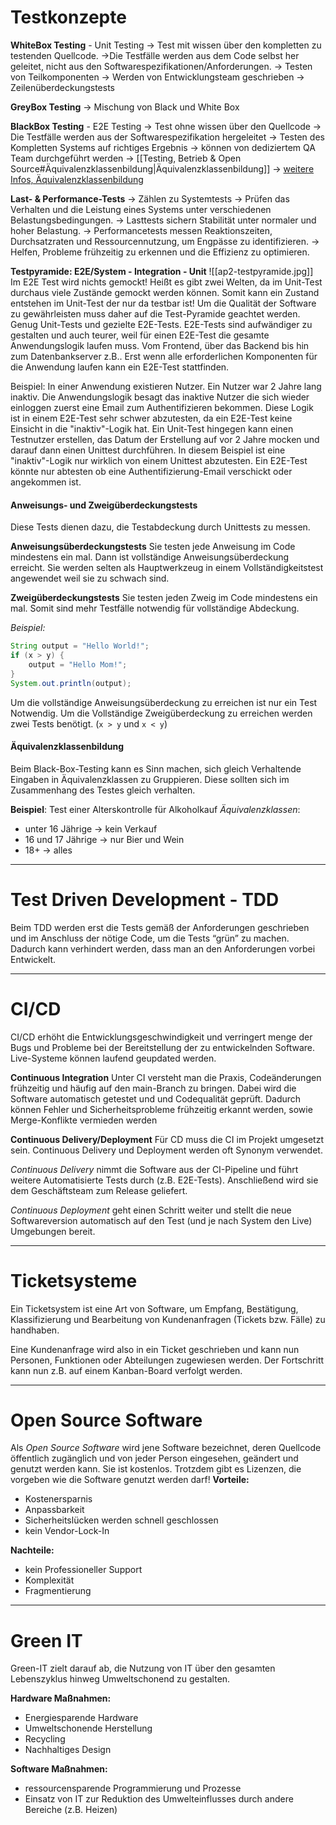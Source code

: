 # Testkonzepte
**WhiteBox Testing** - Unit Testing
→ Test mit wissen über den kompletten zu testenden Quellcode.
→Die Testfälle werden aus dem Code selbst her geleitet, nicht aus den Softwarespezifikationen/Anforderungen.
→ Testen von Teilkomponenten
→ Werden von Entwicklungsteam geschrieben
→ Zeilenüberdeckungstests

**GreyBox Testing**
→ Mischung von Black und White Box

**BlackBox Testing** - E2E Testing
→ Test ohne wissen über den Quellcode
→ Die Testfälle werden aus der Softwarespezifikation hergeleitet
→ Testen des Kompletten Systems auf richtiges Ergebnis
→ können von dediziertem QA Team durchgeführt werden
→ [[Testing, Betrieb & Open Source#Äquivalenzklassenbildung|Äquivalenzklassenbildung]]
→ [weitere Infos, Äquivalenzklassenbildung](https://qcademy.de/aequivalenzklassenbildung-2/)

**Last- & Performance-Tests**
→ Zählen zu Systemtests
→ Prüfen das Verhalten und die Leistung eines Systems unter verschiedenen Belastungsbedingungen. 
→ Lasttests sichern Stabilität unter normaler und hoher Belastung. 
→ Performancetests messen Reaktionszeiten, Durchsatzraten und Ressourcennutzung, um Engpässe zu identifizieren. 
→ Helfen, Probleme frühzeitig zu erkennen und die Effizienz zu optimieren.

**Testpyramide: E2E/System - Integration - Unit**
![[ap2-testpyramide.jpg]]
Im E2E Test wird nichts gemockt!
Heißt es gibt zwei Welten, da im Unit-Test durchaus viele Zustände gemockt werden können. Somit kann ein Zustand entstehen im Unit-Test der nur da testbar ist! Um die Qualität der Software zu gewährleisten muss daher auf die Test-Pyramide geachtet werden. Genug Unit-Tests und gezielte E2E-Tests.
E2E-Tests sind aufwändiger zu gestalten und auch teurer, weil für einen E2E-Test die gesamte Anwendungslogik laufen muss. Vom Frontend, über das Backend bis hin zum Datenbankserver z.B.. Erst wenn alle erforderlichen Komponenten für die Anwendung laufen kann ein E2E-Test stattfinden.

Beispiel:
In einer Anwendung existieren Nutzer. Ein Nutzer war 2 Jahre lang inaktiv. Die Anwendungslogik besagt das inaktive Nutzer die sich wieder einloggen zuerst eine Email zum Authentifizieren bekommen.
Diese Logik ist in einem E2E-Test sehr schwer abzutesten, da ein E2E-Test keine Einsicht in die "inaktiv"-Logik hat.
Ein Unit-Test hingegen kann einen Testnutzer erstellen, das Datum der Erstellung auf vor 2 Jahre mocken und darauf dann einen Unittest durchführen.
In diesem Beispiel ist eine "inaktiv"-Logik nur wirklich von einem Unittest abzutesten. Ein E2E-Test könnte nur abtesten ob eine Authentifizierung-Email verschickt oder angekommen ist.

#### Anweisungs- und Zweigüberdeckungstests
Diese Tests dienen dazu, die Testabdeckung durch Unittests zu messen.

**Anweisungsüberdeckungstests**
Sie testen jede Anweisung im Code mindestens ein mal. Dann ist vollständige Anweisungsüberdeckung erreicht. Sie werden selten als Hauptwerkzeug in einem Vollständigkeitstest angewendet weil sie zu schwach sind.

**Zweigüberdeckungstests**
Sie testen jeden Zweig im Code mindestens ein mal. Somit sind mehr Testfälle notwendig für vollständige Abdeckung.

*Beispiel:*
```java
String output = "Hello World!";
if (x > y) {
	output = "Hello Mom!";
}
System.out.println(output);
```
Um die vollständige Anweisungsüberdeckung zu erreichen ist nur ein Test Notwendig.
Um die Vollständige Zweigüberdeckung zu erreichen werden zwei Tests benötigt. 
(`x > y` und `x < y`)

#### Äquivalenzklassenbildung
Beim Black-Box-Testing kann es Sinn machen, sich gleich Verhaltende Eingaben in Äquivalenzklassen zu Gruppieren. Diese sollten sich im Zusammenhang des Testes gleich verhalten.

**Beispiel**: Test einer Alterskontrolle für Alkoholkauf
*Äquivalenzklassen*:
- unter 16 Jährige → kein Verkauf
- 16 und 17 Jährige → nur Bier und Wein
- 18+ → alles

---
# Test Driven Development - TDD

Beim TDD werden erst die Tests gemäß der Anforderungen geschrieben und im Anschluss der nötige Code, um die Tests “grün” zu machen. Dadurch kann verhindert werden, dass man an den Anforderungen vorbei Entwickelt.

---
# CI/CD
CI/CD erhöht die Entwicklungsgeschwindigkeit und verringert menge der Bugs und Probleme bei der Bereitstellung der zu entwickelnden Software. Live-Systeme können laufend geupdated werden.

**Continuous Integration**
Unter CI versteht man die Praxis, Codeänderungen frühzeitig und häufig auf den main-Branch zu bringen. Dabei wird die Software automatisch getestet und und Codequalität geprüft. Dadurch können Fehler und Sicherheitsprobleme frühzeitig erkannt werden, sowie Merge-Konflikte vermieden werden

**Continuous Delivery/Deployment**
Für CD muss die CI im Projekt umgesetzt sein.
Continuous Delivery und Deployment werden oft Synonym verwendet. 

*Continuous Delivery* nimmt die Software aus der CI-Pipeline und führt weitere Automatisierte Tests durch (z.B. E2E-Tests). Anschließend wird sie dem Geschäftsteam zum Release geliefert.

*Continuous Deployment* geht einen Schritt weiter und stellt die neue Softwareversion automatisch auf den Test (und je nach System den Live) Umgebungen bereit.

---
# Ticketsysteme
Ein Ticketsystem ist eine Art von Software, um Empfang, Bestätigung, Klassifizierung und Bearbeitung von Kundenanfragen (Tickets bzw. Fälle) zu handhaben.

Eine Kundenanfrage wird also in ein Ticket geschrieben und kann nun Personen, Funktionen oder Abteilungen zugewiesen werden. Der Fortschritt kann nun z.B. auf einem Kanban-Board verfolgt werden.

---
# Open Source Software
Als *Open Source Software* wird jene Software bezeichnet, deren Quellcode öffentlich zugänglich und von jeder Person eingesehen, geändert und genutzt werden kann. Sie ist kostenlos.
Trotzdem gibt es Lizenzen, die vorgeben wie die Software genutzt werden darf!
**Vorteile:**
- Kostenersparnis
- Anpassbarkeit
- Sicherheitslücken werden schnell geschlossen
- kein Vendor-Lock-In

**Nachteile:**
- kein Professioneller Support
- Komplexität
- Fragmentierung

---
# Green IT
Green-IT zielt darauf ab, die Nutzung von IT über den gesamten Lebenszyklus hinweg Umweltschonend zu gestalten.

**Hardware Maßnahmen:**
- Energiesparende Hardware
- Umweltschonende Herstellung
- Recycling
- Nachhaltiges Design

**Software Maßnahmen:**
- ressourcensparende Programmierung und Prozesse
- Einsatz von IT zur Reduktion des Umwelteinflusses durch andere Bereiche (z.B. Heizen)